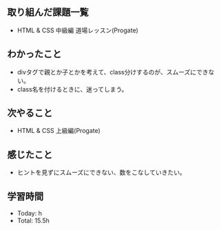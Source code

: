 ## 取り組んだ課題一覧
- HTML & CSS 中級編 道場レッスン(Progate)
## わかったこと
- divタグで親とか子とかを考えて、class分けするのが、スムーズにできない。
- class名を付けるときに、迷ってしまう。
## 次やること
- HTML & CSS 上級編(Progate)
## 感じたこと
- ヒントを見ずにスムーズにできない、数をこなしていきたい。
## 学習時間
- Today: h
- Total: 15.5h
